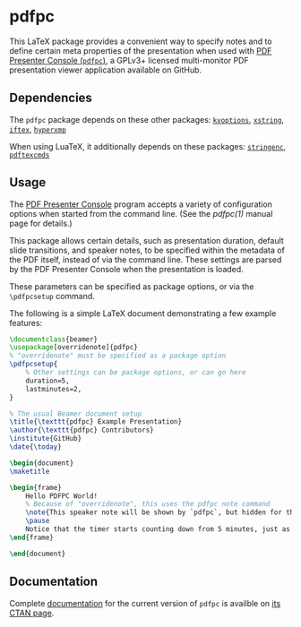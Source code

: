 # pdfpc

This LaTeX package provides a convenient way to specify notes and to define
certain meta properties of the presentation when used with [PDF Presenter
Console (`pdfpc`)](https://pdfpc.github.io), a GPLv3+ licensed multi-monitor PDF
presentation viewer application available on GitHub.


## Dependencies

The `pdfpc` package depends on these other packages:
[`kvoptions`](https://ctan.org/pkg/kvoptions),
[`xstring`](https://ctan.org/pkg/xstring),
[`iftex`](https://ctan.org/pkg/iftex),
[`hyperxmp`](https://ctan.org/pkg/hyperxmp)

When using LuaTeX, it additionally depends on these packages:
[`stringenc`](https://ctan.org/pkg/stringenc),
[`pdftexcmds`](https://ctan.org/pkg/pdftexcmds)


## Usage

The [PDF Presenter Console](https://pdfpc.github.io) program accepts a variety
of configuration options when started from the command line. (See the *pdfpc(1)*
manual page for details.)

This package allows certain details, such as presentation duration, default
slide transitions, and speaker notes, to be specified within the metadata of the
PDF itself, instead of via the command line. These settings are parsed by the
PDF Presenter Console when the presentation is loaded.

These parameters can be specified as package options, or via the `\pdfpcsetup` command.

The following is a simple LaTeX document demonstrating a few example features:

```latex
\documentclass{beamer}
\usepackage[overridenote]{pdfpc}
% "overridenote" must be specified as a package option
\pdfpcsetup{
    % Other settings can be package options, or can go here
    duration=5,
    lastminutes=2,
}

% The usual Beamer document setup
\title{\texttt{pdfpc} Example Presentation}
\author{\texttt{pdfpc} Contributors}
\institute{GitHub}
\date{\today}

\begin{document}
\maketitle

\begin{frame}
    Hello PDFPC World!
    % Because of "overridenote", this uses the pdfpc note command
    \note{This speaker note will be shown by `pdfpc`, but hidden for the audience.}
    \pause
    Notice that the timer starts counting down from 5 minutes, just as we specified in the preamble!
\end{frame}

\end{document}
```


## Documentation

Complete
[documentation](http://mirrors.ctan.org/macros/latex/contrib/pdfpc/pdfpc-doc.pdf)
for the current version of `pdfpc` is availble on [its CTAN
page](https://ctan.org/pkg/pdfpc).
